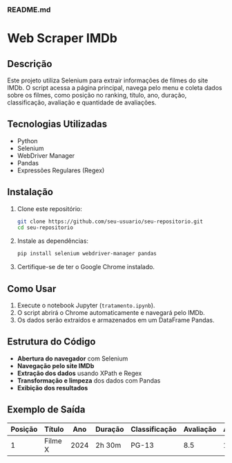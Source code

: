 ### README.md  

# Web Scraper IMDb  

## Descrição  
Este projeto utiliza Selenium para extrair informações de filmes do site IMDb. O script acessa a página principal, navega pelo menu e coleta dados sobre os filmes, como posição no ranking, título, ano, duração, classificação, avaliação e quantidade de avaliações.  

## Tecnologias Utilizadas  
- Python  
- Selenium  
- WebDriver Manager  
- Pandas  
- Expressões Regulares (Regex)  

## Instalação  

1. Clone este repositório:  
   ```bash
   git clone https://github.com/seu-usuario/seu-repositorio.git
   cd seu-repositorio
   ```

2. Instale as dependências:  
   ```bash
   pip install selenium webdriver-manager pandas
   ```

3. Certifique-se de ter o Google Chrome instalado.  

## Como Usar  

1. Execute o notebook Jupyter (`tratamento.ipynb`).  
2. O script abrirá o Chrome automaticamente e navegará pelo IMDb.  
3. Os dados serão extraídos e armazenados em um DataFrame Pandas.  

## Estrutura do Código  

- **Abertura do navegador** com Selenium  
- **Navegação pelo site IMDb**  
- **Extração dos dados** usando XPath e Regex  
- **Transformação e limpeza** dos dados com Pandas  
- **Exibição dos resultados**  

## Exemplo de Saída  

| Posição | Título | Ano | Duração | Classificação | Avaliação | Avaliação_total |  
|---------|--------|-----|---------|--------------|-----------|----------------|  
| 1 | Filme X | 2024 | 2h 30m | PG-13 | 8.5 | 1.5M |  

